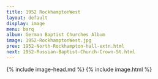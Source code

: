 ```yaml
---
title: 1952 RockhamptonWest
layout: default
display: image
menu: barq
album: German Baptist Churches Album
image: 1952-RockhamptonWest.jpg
prev: 1952-North-Rockhampton-hall-extn.html
next: 1952-Russian-Baptist-Church-Crown-St.html
---
```

{% include image-head.md %}
{% include image.html %}